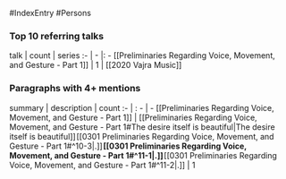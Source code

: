 #IndexEntry #Persons

### Top 10 referring talks
talk | count | series
:- | - |: -
[[Preliminaries Regarding Voice, Movement, and Gesture - Part 1]] | 1 | [[2020 Vajra Music]]

### Paragraphs with 4+ mentions
summary | description | count
:- | : - | -
[[Preliminaries Regarding Voice, Movement, and Gesture - Part 1]] | [[Preliminaries Regarding Voice, Movement, and Gesture - Part 1#The desire itself is beautiful\|The desire itself is beautiful]] [[0301 Preliminaries Regarding Voice, Movement, and Gesture - Part 1#^10-3\|.]] **[[0301 Preliminaries Regarding Voice, Movement, and Gesture - Part 1#^11-1\|.]]** [[0301 Preliminaries Regarding Voice, Movement, and Gesture - Part 1#^11-2\|.]] | 1

